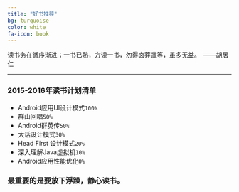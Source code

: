 ```yaml
---
title: "好书推荐"
bg: turquoise
color: white
fa-icon: book
---
```


读书务在循序渐进；一书已熟，方读一书，勿得卤莽躐等，虽多无益。　——胡居仁

---

### 2015-2016年读书计划清单  
- Android应用UI设计模式`100%` 
- 群山回唱`50%`
- Android群英传`50%`
- 大话设计模式`30%`
- Head First 设计模式`20%`
- 深入理解Java虚拟机`10%`
- Android应用性能优化`0%`

### 最重要的是要放下浮躁，静心读书。
 

